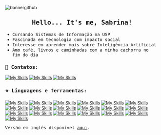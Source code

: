 
![bannergithub](https://github.com/user-attachments/assets/467fb538-3fe8-4354-9150-699e3b2a720d)


<h2 align='center'><samp>Hello... It's me, Sabrina!</samp></h2>

<ul>
  <li><samp>Cursando Sistemas de Informação na USP</samp></li>
  <li><samp>Fascinada em tecnologia com impacto social</samp></li>
  <li><samp>Interesse em aprender mais sobre Inteligência Artificial</samp></li>
  <li><samp>Amo café, livros e caminhadas com a minha cachorra no fim do dia</samp></li>
</ul>

<h3><samp>🍄 Contatos:</samp></h3>

[![My Skills](https://skillicons.dev/icons?i=linkedin)](https://www.linkedin.com/in/sabrina-cristan-4a850b234/)
[![My Skills](https://skillicons.dev/icons?i=gmail)](mailto:sabrina.cristan@gmail.com)
[![My Skills](https://skillicons.dev/icons?i=instagram)](https://www.instagram.com/sabrinacristan/)

<h3><samp>⭐ Linguagens e ferramentas:</samp></h3>

[![My Skills](https://skillicons.dev/icons?i=pycharm)](https://skillicons.dev)
[![My Skills](https://skillicons.dev/icons?i=python)](https://skillicons.dev)
[![My Skills](https://skillicons.dev/icons?i=vscode)](https://skillicons.dev)
[![My Skills](https://skillicons.dev/icons?i=js)](https://skillicons.dev)
[![My Skills](https://skillicons.dev/icons?i=css)](https://skillicons.dev)
[![My Skills](https://skillicons.dev/icons?i=html)](https://skillicons.dev)
[![My Skills](https://skillicons.dev/icons?i=bootstrap)](https://skillicons.dev)
[![My Skills](https://skillicons.dev/icons?i=figma)](https://skillicons.dev)
[![My Skills](https://skillicons.dev/icons?i=php)](https://skillicons.dev)
[![My Skills](https://skillicons.dev/icons?i=laravel)](https://skillicons.dev)
[![My Skills](https://skillicons.dev/icons?i=postman)](https://skillicons.dev)
[![My Skills](https://skillicons.dev/icons?i=mysql)](https://skillicons.dev)
[![My Skills](https://skillicons.dev/icons?i=eclipse)](https://skillicons.dev)
[![My Skills](https://skillicons.dev/icons?i=java)](https://skillicons.dev)
[![My Skills](https://skillicons.dev/icons?i=arduino)](https://skillicons.dev)
[![My Skills](https://skillicons.dev/icons?i=github)](https://skillicons.dev)
[![My Skills](https://skillicons.dev/icons?i=git)](https://skillicons.dev)
[![My Skills](https://skillicons.dev/icons?i=notion)](https://skillicons.dev)
[![My Skills](https://skillicons.dev/icons?i=latex)](https://skillicons.dev)

<p><samp>Versão em inglês disponível <a href="./README_en.md">aqui</a>.</samp></p>
